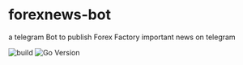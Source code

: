 # forexnews-bot
a telegram Bot to publish Forex Factory important news on telegram 


![build](https://github.com/aliaskarii/forexnews-bot/actions/workflows/build.yml/badge.svg)
![Go Version](https://img.shields.io/github/go-mod/go-version/aliaskarii/forexnews-bot)
